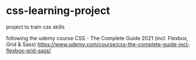 # css-learning-project
project to train css skills

following the udemy course CSS - The Complete Guide 2021 (incl. Flexbox, Grid & Sass) https://www.udemy.com/course/css-the-complete-guide-incl-flexbox-grid-sass/

